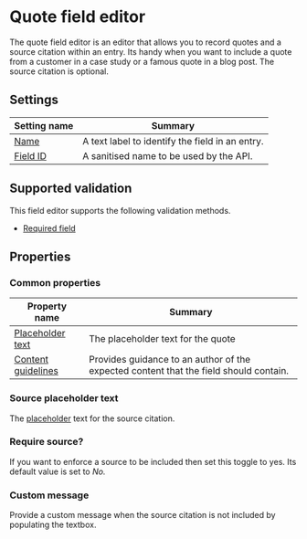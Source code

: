 # Quote field editor
The quote field editor is an editor that allows you to record quotes and a source citation within an entry. Its handy when you want to include a quote from a customer in a case study or a famous quote in a blog post. The source citation is optional.

## Settings
| Setting name | Summary|
| ---| --- |
| [Name](/content-types/field-editors/field-settings.md#name) | A text label to identify the field in an entry.|
| [Field ID](/content-types/field-editors/field-settings.md#field-id) | A sanitised name to be used by the API. |

## Supported validation
This field editor supports the following validation methods.

- [Required field](/content-types/validation/required-validation.md)

## Properties

### Common properties
| Property name | Summary|
| ---| --- |
| [Placeholder text](/content-types/field-editors/field-properties.md#placeholder-text) | The placeholder text for the quote |
| [Content guidelines](/content-types/field-editors/field-properties.md#content-guidelines) |  Provides guidance to an author of the expected content that the field should contain. |

### Source placeholder text
The [placeholder](/content-types/field-editors/field-properties.md#placeholder-text) text for the source citation.

### Require source?
If you want to enforce a source to be included then set this toggle to yes. Its default value is set to *No.*

### Custom message
Provide a custom message when the source citation is not included by populating the textbox.
